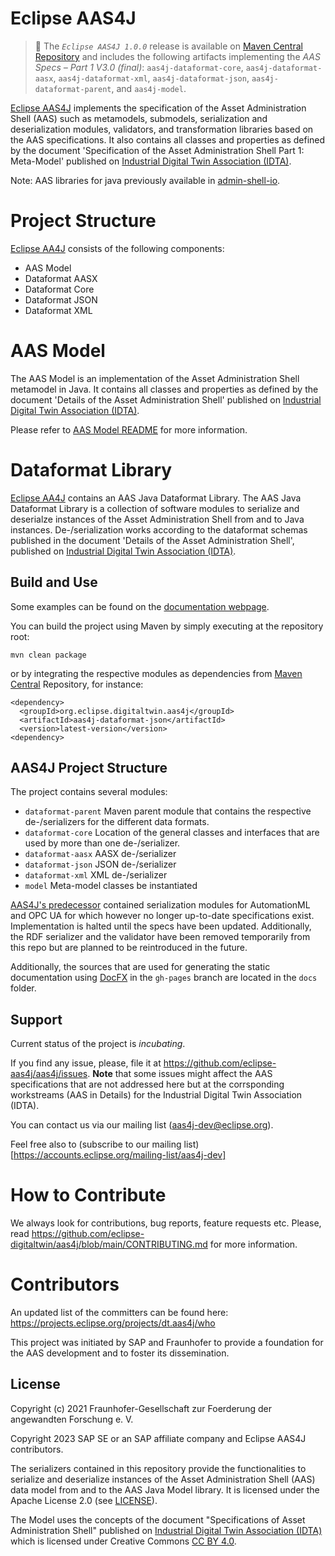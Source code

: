# Eclipse AAS4J

> :newspaper: The _`Eclipse AAS4J 1.0.0`_ release is available on [Maven Central Repository](https://oss.sonatype.org/#nexus-search;quick~org.eclipse.digitaltwin.aas4j) and includes the 
> following artifacts implementing the _AAS Specs – Part 1 V3.0 (final)_: `aas4j-dataformat-core`, `aas4j-dataformat-aasx`, 
> `aas4j-dataformat-xml`, `aas4j-dataformat-json`, `aas4j-dataformat-parent`, and `aas4j-model`.

[Eclipse AAS4J](https://projects.eclipse.org/projects/dt.aas4j) implements the specification of the Asset Administration 
Shell (AAS) such as metamodels, submodels, serialization and deserialization modules, validators, and transformation 
libraries based on the AAS specifications. It also contains all classes and properties as defined by the document 
'Specification of the Asset Administration Shell Part 1: Meta-Model' published on 
[Industrial Digital Twin Association (IDTA)](https://industrialdigitaltwin.org/wp-content/uploads/2023/04/IDTA-01001-3-0_SpecificationAssetAdministrationShell_Part1_Metamodel.pdf).

Note: AAS libraries for java previously available in [admin-shell-io](https://github.com/admin-shell-io).

# Project Structure

[Eclipse AA4J](https://projects.eclipse.org/projects/dt.aas4j) consists of the following components:
- AAS Model
- Dataformat AASX
- Dataformat Core
- Dataformat JSON
- Dataformat XML

# AAS Model

The AAS Model is an implementation of the Asset Administration Shell
metamodel in Java. It contains all classes and properties as defined by the
document 'Details of the Asset Administration Shell' published on
[Industrial Digital Twin Association (IDTA)](https://industrialdigitaltwin.org/en/).

Please refer to [AAS Model README](model/README.md) for more information.

# Dataformat Library

[Eclipse AA4J](https://projects.eclipse.org/projects/dt.aas4j) contains an AAS Java Dataformat Library. The AAS Java Dataformat Library is a collection of software modules to serialize and deserialze instances of the Asset Administration Shell from and to Java instances. De-/serialization works according to the dataformat schemas published in the document 'Details of the Asset Administration Shell', published on [Industrial Digital Twin Association (IDTA)](https://industrialdigitaltwin.org/en/).


## Build and Use

Some examples can be found on the [documentation webpage](https://admin-shell-io.github.io/java-serializer/).

You can build the project using Maven by simply executing at the repository
root:

`mvn clean package`


or by integrating the respective modules as dependencies from [Maven Central](https://search.maven.org/search?q=aas4j) Repository, for instance:

```
<dependency>
  <groupId>org.eclipse.digitaltwin.aas4j</groupId>
  <artifactId>aas4j-dataformat-json</artifactId>
  <version>latest-version</version>
<dependency>
```

## AAS4J Project Structure

The project contains several modules:

- `dataformat-parent` Maven parent module that contains the respective de-/serializers for the different data formats.
- `dataformat-core` Location of the general classes and interfaces that are used by more than one de-/serializer.
- `dataformat-aasx` AASX de-/serializer
- `dataformat-json` JSON de-/serializer
- `dataformat-xml` XML de-/serializer
- `model` Meta-model classes be instantiated

[AAS4J's predecessor](https://github.com/admin-shell-io/java-serializer) contained serialization modules for AutomationML
and OPC UA for which however no longer up-to-date specifications exist. Implementation is halted until the specs have been updated.
Additionally, the RDF serializer and the validator have been removed temporarily from this repo but are planned to be
reintroduced in the future.

Additionally, the sources that are used for generating the static documentation using [DocFX](https://dotnet.github.io/docfx/) in the `gh-pages` branch are located in the `docs` folder.

## Support

Current status of the project is *incubating*. 

If you find any issue, please, file it at https://github.com/eclipse-aas4j/aas4j/issues. **Note** that some issues might affect the AAS specifications that are not addressed here but at the corrsponding workstreams (AAS in Details) for the Industrial Digital Twin Association (IDTA).

You can contact us via our mailing list (aas4j-dev@eclipse.org).

Feel free also to (subscribe to our mailing list)[https://accounts.eclipse.org/mailing-list/aas4j-dev]


# How to Contribute

We always look for contributions, bug reports, feature requests etc. Please, read https://github.com/eclipse-digitaltwin/aas4j/blob/main/CONTRIBUTING.md for more information.


# Contributors

An updated list of the committers can be found here: https://projects.eclipse.org/projects/dt.aas4j/who

This project was initiated by SAP and Fraunhofer to provide a foundation for the AAS development and to foster its dissemination.

## License
Copyright (c) 2021 Fraunhofer-Gesellschaft zur Foerderung der angewandten Forschung e. V.

Copyright 2023 SAP SE or an SAP affiliate company and Eclipse AAS4J contributors. 

The serializers contained in this repository provide the functionalities to serialize and deserialize instances of the Asset Administration Shell (AAS) data model from and to the AAS Java Model library. It is licensed under the Apache License
2.0 (see [LICENSE](https://github.com/eclipse-aas4j/aas4j/blob/main/LICENSE)).

The Model uses the concepts of the document "Specifications of Asset Administration Shell" published on [Industrial Digital Twin Association (IDTA)](https://industrialdigitaltwin.org) which is licensed
under Creative Commons [CC BY 4.0](https://creativecommons.org/licenses/by/4.0/).
